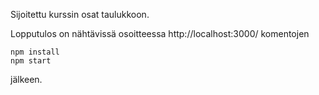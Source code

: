 Sijoitettu kurssin osat taulukkoon.

Lopputulos on nähtävissä osoitteessa http://localhost:3000/ komentojen

    npm install
    npm start

jälkeen.
